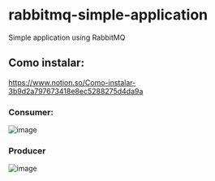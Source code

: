 # rabbitmq-simple-application
Simple application using RabbitMQ

## Como instalar:
https://www.notion.so/Como-instalar-3b9d2a797673418e8ec5288275d4da9a

### Consumer:
![image](https://user-images.githubusercontent.com/57465943/194110843-b4bb708b-31f3-4ac7-8efd-f86965589740.png)

### Producer
![image](https://user-images.githubusercontent.com/57465943/194111044-a5c31727-3c6f-47a4-81e4-18b13e8f9164.png)

